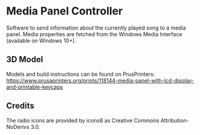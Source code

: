 # Media Panel Controller
Software to send information about the currently played song to a media panel. Media properties are fetched from the Windows Media Interface (available on Windows 10+).

## 3D Model
Models and build instructions can be found on PrusPrinters:
https://www.prusaprinters.org/prints/118144-media-panel-with-lcd-display-and-printable-keycaps

## Credits
The radio icons are provided by icons8 as Creative Commons Attribution-NoDerivs 3.0.